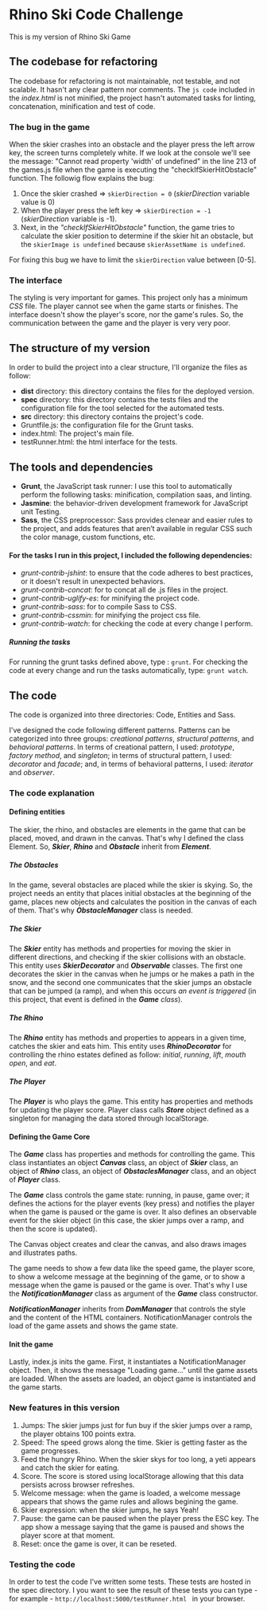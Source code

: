 # Rhino Ski Code Challenge
This is my version of Rhino Ski Game

## The codebase for refactoring
 The codebase for refactoring is not maintainable, not testable, and not scalable. It hasn't any clear pattern nor comments. The ``js code`` included in the *index.html* is not minified, the project hasn't automated tasks for linting, concatenation, minification and test of code.

 ### The bug in the game
 When the skier crashes into an obstacle and the player press the left arrow key, the screen turns completely white. If we look at the console we'll see the message: "Cannot read property 'width' of undefined" in the line 213 of the games.js file when the game is executing the "checkIfSkierHitObstacle" function. The followig flow explains the bug:
1. Once the skier crashed => ``skierDirection = 0`` (*skierDirection* variable value is 0)
2. When the player press the left key => ``skierDirection = -1`` (*skierDirection* variable is -1).
3. Next, in the *"checkIfSkierHitObstacle"* function, the game tries to calculate the skier position to determine if the skier hit an obstacle, but the ``skierImage is undefined`` because ``skierAssetName is undefined``.

For fixing this bug we have to limit the ``skierDirection`` value between [0-5].

### The interface
The styling is very important for games. This project only has a minimum *CSS* file. The player cannot see when the game starts or finishes. The interface doesn't show the player's score, nor the game's rules. So, the communication between the game and the player is very very poor.
 

## The structure of my version
In order to build the project into a clear structure, I'll organize the files as follow:
* **dist** directory: this directory contains the files for the deployed version.
* **spec** directory: this directory contains the tests files and the configuration file for the tool selected for the automated tests.
* **src** directory: this directory contains the project's code.
* Gruntfile.js: the configuration file for the Grunt tasks.
* index.html: The project's main file.
* testRunner.html: the html interface for the tests.

## The tools and dependencies
* **Grunt**, the JavaScript task runner: I use this tool to automatically perform the following tasks: minification, compilation saas, and linting.
* **Jasmine**: the behavior-driven development framework for JavaScript unit Testing.
* **Sass**, the CSS preprocessor: Sass provides clenear and easier rules to the project, and adds features that aren’t available in regular CSS such the color manage, custom functions, etc. 

#### For the tasks I run in this project, I included the following dependencies:
* *grunt-contrib-jshint*:  to ensure that the code adheres to best practices, or it doesn't result in unexpected behaviors.
* *grunt-contrib-concat*: for to concat all de .js files in the project.
* *grunt-contrib-uglify-es*: for minifying the project code.
* *grunt-contrib-sass*: for to compile Sass to CSS.
* *grunt-contrib-cssmin*: for minifying the project css file.
* *grunt-contrib-watch*: for checking the code at every change I perform.

##### Running the tasks
For running the grunt tasks defined above, type : ``grunt``.
For checking the code at every change and run the tasks automatically, type: ``grunt watch``.

## The code

The code is organized into three directories: Code, Entities and Sass.

I've designed the code following different patterns. Patterns can be categorized into three groups: *creational patterns*, *structural patterns*, and *behavioral patterns*. In terms of creational pattern, I used: *prototype*, *factory method*, and *singleton*; in terms of structural pattern, I used: *decorator* and *facade*; and, in terms of behavioral patterns, I used: *iterator* and *observer*.

### The code explanation

#### Defining entities
The skier, the rhino, and obstacles are elements in the game that can be placed, moved, and drawn in the canvas. That's why I defined the class Element. So, ***Skier***, ***Rhino*** and ***Obstacle*** inherit from ***Element***.

##### The Obstacles
In the game, several obstacles are placed while the skier is skying. So, the project needs an entity that places initial obstacles at the beginning of the game, places new objects and calculates the position in the canvas of each of them. That's why ***ObstacleManager*** class is needed.

##### The Skier

The ***Skier*** entity has methods and properties for moving the skier in different directions, and checking if the skier collisions with an obstacle. This entity uses ***SkierDecorator*** and ***Observable*** classes. The first one decorates the skier in the canvas when he jumps or he makes a path in the snow, and the second one communicates that the skier jumps an obstacle that can be jumped (a ramp), and when this occurs *an event is triggered* (in this project, that event is defined in the ***Game*** *class*).

##### The Rhino
The ***Rhino*** entity has methods and properties to appears in a given time, catches the skier and eats him. This entity uses ***RhinoDecorator*** for controlling the rhino estates defined as follow: *initial*, *running*, *lift*, *mouth open*, and *eat*.

##### The Player
The ***Player*** is who plays the game. This entity has properties and methods for updating the player score. Player class calls ***Store*** object defined as a singleton for managing the data stored through localStorage.

#### Defining the Game Core
The ***Game*** class has properties and methods for controlling the game. This class instantiates an object ***Canvas*** class, an object of ***Skier*** class, an object of ***Rhino*** class, an object of ***ObstaclesManager*** class, and an object of ***Player*** class.

The ***Game*** class controls the game state: running, in pause, game over; it defines the actions for the player events (key press) and notifies the player when the game is paused or the game is over. It also defines an observable event for the skier object (in this case, the skier jumps over a ramp, and then the score is updated).

The Canvas object creates and clear the canvas, and also draws images and illustrates paths.

The game needs to show a few data like the speed game, the player score, to show a welcome message at the beginning of the game, or to show a message when the game is paused or the game is over. That's why I use the ***NotificationManager*** class as argument of the ***Game*** class constructor.

***NotificationManager*** inherits from ***DomManager*** that controls the style and the content of the HTML containers. NotificationManager controls the load of the game assets and shows the game state.

#### Init the game
Lastly, index.js inits the game. First, it instantiates a NotificationManager object. Then, it shows the message "Loading game..." until the game assets are loaded. When the assets are loaded, an object game is instantiated and the game starts.


### New features in this version
1. Jumps: The skier jumps just for fun buy if the skier jumps over a ramp, the player obtains 100 points extra.
2. Speed: The speed grows along the time. Skier is getting faster as the game progresses.
3. Feed the hungry Rhino. When the skier skys for too long, a yeti appears and catch the skier for eating.
4. Score. The score is stored using localStorage allowing that this data persists across browser refreshes.
5. Welcome message: when the game is loaded, a welcome message appears that shows the game rules and allows begining the game.
6. Skier expression: when the skier jumps, he says Yeah!
7. Pause: the game can be paused when the player press the ESC key. The app show a message saying that the game is paused and shows the player score at that moment.
7. Reset: once the game is over, it can be reseted.


### Testing the code
In order to test the code I've written some tests. These tests are hosted in the spec directory. I you want to see the result of these tests you can type - for example - ``http://localhost:5000/testRunner.html `` in your browser.